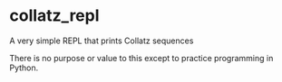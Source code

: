 # collatz_repl
 A very simple REPL that prints Collatz sequences

There is no purpose or value to this except to practice programming in Python. 